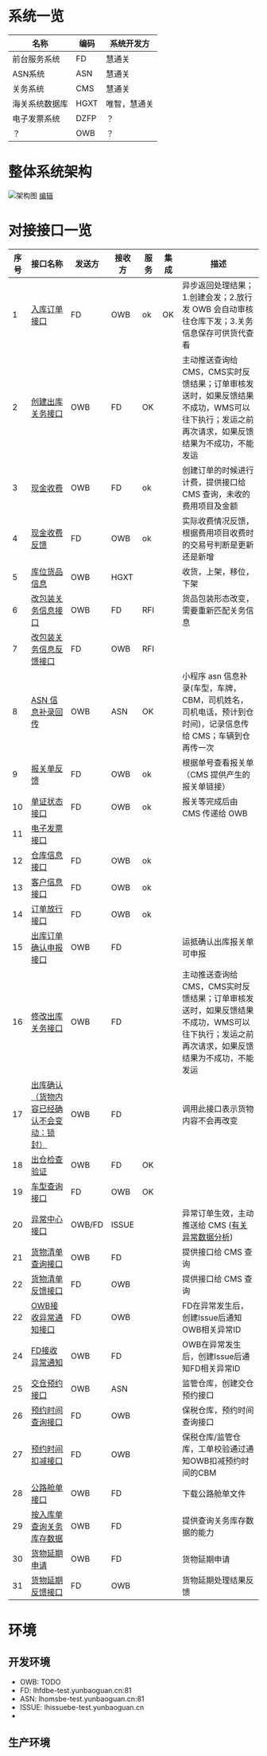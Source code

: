 # 系统一览

| 名称           | 编码 | 系统开发方   |
| -------------- | ---- | ------------ |
| 前台服务系统   | FD   | 慧通关       |
| ASN系统        | ASN  | 慧通关       |
| 关务系统       | CMS  | 慧通关       |
| 海关系统数据库 | HGXT | 唯智，慧通关 |
| 电子发票系统   | DZFP | ？           |
| ？             | OWB  | ？           |

# 整体系统架构

![架构图](diagrams/Architecture.png)
[编辑](https://www.draw.io/?title=Architecture.png&url=https%3A%2F%2Fgithub.com%2Fleaderrun-wms%2Fdocs%2Fraw%2Fmaster%2Fdiagrams%2FArchitecture.png%3Ft%3D0)


# 对接接口一览

| 序号 | 接口名称                                      | 发送方 | 接收方 | 服务 | 集成 | 描述                                                                                                                                      |
| ---- | --------------------------------------------- | ------ | ------ | ---- | ---- | ----------------------------------------------------------------------------------------------------------------------------------------- |
| 1    | [入库订单接口](Inbound.md)                    | FD     | OWB    | ok   | OK   | 异步返回处理结果；1.创建会发；2.放行发 OWB 会自动审核往仓库下发；3.关务信息保存可供货代查看                                               |
| 2    | [创建出库关务接口](Outbound.md)               | OWB    | FD     | OK   |      | 主动推送查询给CMS，CMS实时反馈结果；订单审核发送时，如果反馈结果不成功，WMS可以往下执行；发运之前再次请求，如果反馈结果为不成功，不能发运 |
| 3    | [现金收费](Receivable.md)                     | OWB    | FD     | ok   |      | 创建订单的时候进行计费，提供接口给 CMS 查询，未收的费用项目及金额                                                                         |
| 4    | [现金收费反馈](Payment.md)                    | FD     | OWB    | ok   |      | 实际收费情况反馈，根据费用项目收费时的交易号判断是更新还是新增                                                                            |
| 5    | [库位货品信息](InternalOp.md)                 | OWB    | HGXT   |      |      | 收货，上架，移位，下架                                                                                                                    |
| 6    | [改包装关务信息接口](RepackReq.md)            | OWB    | FD     | RFI  |      | 货品包装形态改变，需要重新匹配关务信息                                                                                                    |
| 7    | [改包装关务信息反馈接口](RepackResp.md)       | FD     | OWB    | RFI  |      |                                                                                                                                           |
| 8    | [ASN 信息补录回传](InboundSupp.md)            | OWB    | ASN    | OK   |      | 小程序 asn 信息补录(车型，车牌，CBM，司机姓名，司机电话，预计到仓时间)，记录信息传给 CMS；车辆到仓再传一次                                |
| 9    | [报关单反馈](CustomsFeedbackPDF.md)           | FD     | OWB    | ok   |      | 根据单号查看报关单（CMS 提供产生的报关单链接）                                                                                            |
| 10   | [单证状态接口](CustomsFeedbackStatus.md)      | FD     | OWB    | ok   |      | 报关等完成后由 CMS 传递给 OWB                                                                                                             |
| 11   | [电子发票接口](ElectronicInvoice.md)          |        |        |      |      |                                                                                                                                           |
| 12   | [仓库信息接口](Warehouse.md)                  | FD     | OWB    | ok   |      |                                                                                                                                           |
| 13   | [客户信息接口](Customer.md)                   | FD     | OWB    | ok   |      |                                                                                                                                           |
| 14   | [订单放行接口](OrderRelease.md)          | FD     | OWB    | ok   |      |                                                                                                                                           |
| 15   | [出库订单确认申报接口](ConfirmDeclaration.md) | OWB    | FD     |      |      | 运抵确认出库报关单可申报                                                                                                                  |
| 16   | [修改出库关务接口](UpdateOutbound.md)         | OWB    | FD     |      |      | 主动推送查询给CMS，CMS实时反馈结果；订单审核发送时，如果反馈结果不成功，WMS可以往下执行；发运之前再次请求，如果反馈结果为不成功，不能发运 |
| 17   | [出库确认（货物内容已经确认不会变动：锁封）](OutboundConfirmation.md)         | OWB    | FD     |      |      | 调用此接口表示货物内容不会再改变  |
| 18   | [出仓检查验证](OutboundCheck.md)              | OWB    | FD     | OK   |      |                                                  
| 19   | [车型查询接口](Vehicletype.md)                   | FD    | OWB    | OK   |      |                                                   
| 20   | [异常中心接口](Issue.md)                   | OWB/FD    | ISSUE    |     |      | 异常订单生效，主动推送给 CMS ([有关异常数据分析](IssueAnalysis.md))                                             
| 21   | [货物清单查询接口](ItenListInfo.md)           | OWB    | FD    |     |      | 提供接口给 CMS 查询                                       
| 22   | [货物清单反馈接口](ItemListInfoResp.md)           | FD    | OWB    |     |      | 提供接口给 CMS 查询                                                                                    
| 22   | [OWB接收异常通知接口](IssueResp.md)           | FD    | OWB    |     |      | FD在异常发生后，创建Issue后通知OWB相关异常ID                                                                                     
| 24   | [FD接收异常通知](FDIssueNotification.md)   | OWB    | FD    |     |      | OWB在异常发生后，创建Issue后通知FD相关异常ID |
| 25   | [交仓预约接口](AppointDelivery.md) | OWB | ASN |  | | 监管仓库，创建交仓预约接口|
| 26   | [预约时间查询接口](Reservation.md) | FD | OWB |  | | 保税仓库，预约时间查询接口|
| 27   | [预约时间扣减接口](DeductReservation.md) | FD | OWB |  | | 保税仓库/监管仓库，工单校验通过通知OWB扣减预约时间的CBM|
| 28   | [公路舱单接口](Glcd.md) | OWB |  FD |  | | 下载公路舱单文件|
| 29   | [按入库单查询关务库存数据](InboundDecQuery.md) | OWB |  FD |  | | 提供查询关务库存数据的能力 |
| 30   | [货物延期申请](PeriodExtension.md) | OWB |  FD |  | | 货物延期申请 |
| 31   | [货物延期反馈接口](delayedOrderFeedback.md) | FD |  OWB |  | | 货物延期处理结果反馈 |

# 环境

## 开发环境

* OWB: TODO
* FD: lhfdbe-test.yunbaoguan.cn:81
* ASN: lhomsbe-test.yunbaoguan.cn:81
* ISSUE: lhissuebe-test.yunbaoguan.cn
* 
## 生产环境
